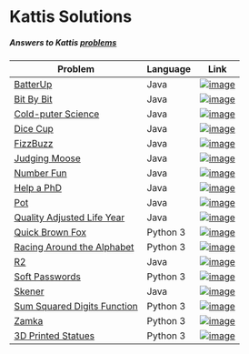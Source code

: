 # Kattis Solutions
##### Answers to Kattis [problems](https://open.kattis.com/problems) 

| Problem | Language | Link |
| --- | --- | --- |
| [BatterUp](week4/BatterUp.java) | Java | [![image](https://user-images.githubusercontent.com/85297147/135723995-68c18a6c-d9db-444a-a9fb-b0867f7b099c.png)](https://open.kattis.com/problems/batterup)
| [Bit By Bit](week4/BitBit.java) | Java | [![image](https://user-images.githubusercontent.com/85297147/135723995-68c18a6c-d9db-444a-a9fb-b0867f7b099c.png)](https://open.kattis.com/problems/bitbybit)
| [Cold-puter Science](week5/Cold.java) | Java | [![image](https://user-images.githubusercontent.com/85297147/135723995-68c18a6c-d9db-444a-a9fb-b0867f7b099c.png)](https://open.kattis.com/problems/cold)
| [Dice Cup](week4/DiceCup.java) | Java | [![image](https://user-images.githubusercontent.com/85297147/135723995-68c18a6c-d9db-444a-a9fb-b0867f7b099c.png)](https://open.kattis.com/problems/dicecup)
| [FizzBuzz](https://github.com/isabellaattisano/programming-team/blob/d1ac067620c7ad07e99b484c207004b1deda8219/week%201/fizzBuzz.java) | Java | [![image](https://user-images.githubusercontent.com/85297147/135723995-68c18a6c-d9db-444a-a9fb-b0867f7b099c.png)](https://open.kattis.com/problems/fizzbuzz)
| [Judging Moose](week6/Moose.java) | Java| [![image](https://user-images.githubusercontent.com/85297147/135723995-68c18a6c-d9db-444a-a9fb-b0867f7b099c.png)](https://open.kattis.com/problems/judgingmoose)
| [Number Fun](week3/NumberFun.java) | Java| [![image](https://user-images.githubusercontent.com/85297147/135723995-68c18a6c-d9db-444a-a9fb-b0867f7b099c.png)](https://open.kattis.com/problems/numberfun)
| [Help a PhD](week5/PhD.java) | Java | [![image](https://user-images.githubusercontent.com/85297147/135723995-68c18a6c-d9db-444a-a9fb-b0867f7b099c.png)](https://open.kattis.com/problems/helpaphd)
| [Pot](week4/Pot.java) | Java | [![image](https://user-images.githubusercontent.com/85297147/135723995-68c18a6c-d9db-444a-a9fb-b0867f7b099c.png)](https://open.kattis.com/problems/pot)
| [Quality Adjusted Life Year](https://github.com/isabellaattisano/programming-team/blob/main/week%201/QALY.java)| Java | [![image](https://user-images.githubusercontent.com/85297147/135723995-68c18a6c-d9db-444a-a9fb-b0867f7b099c.png)](https://open.kattis.com/problems/qaly)
| [Quick Brown Fox](week5/Quick_Brown_Fox.py) | Python 3 | [![image](https://user-images.githubusercontent.com/85297147/135723995-68c18a6c-d9db-444a-a9fb-b0867f7b099c.png)](https://open.kattis.com/problems/quickbrownfox)
| [Racing Around the Alphabet](https://github.com/isabellaattisano/programming-team/blob/main/week%201/Racing_Around.py) | Python 3 | [![image](https://user-images.githubusercontent.com/85297147/135723995-68c18a6c-d9db-444a-a9fb-b0867f7b099c.png)](https://open.kattis.com/problems/racingalphabet)
| [R2](week2/R2.java) | Java | [![image](https://user-images.githubusercontent.com/85297147/135723995-68c18a6c-d9db-444a-a9fb-b0867f7b099c.png)](https://open.kattis.com/problems/r2)
| [Soft Passwords](week2/soft_passwords.py) | Python 3 | [![image](https://user-images.githubusercontent.com/85297147/135723995-68c18a6c-d9db-444a-a9fb-b0867f7b099c.png)](https://open.kattis.com/problems/softpasswords)
| [Skener](week6/Skener.java) | Java | [![image](https://user-images.githubusercontent.com/85297147/135723995-68c18a6c-d9db-444a-a9fb-b0867f7b099c.png)](https://open.kattis.com/problems/skener)
| [Sum Squared Digits Function](ssdf.py) | Python 3 | [![image](https://user-images.githubusercontent.com/85297147/135723995-68c18a6c-d9db-444a-a9fb-b0867f7b099c.png)](https://open.kattis.com/problems/sumsquareddigits)
| [Zamka](week2/zamka.py) | Python 3 | [![image](https://user-images.githubusercontent.com/85297147/135723995-68c18a6c-d9db-444a-a9fb-b0867f7b099c.png)](https://open.kattis.com/problems/zamka)
| [3D Printed Statues](week3/3D_printed_statues.py) | Python 3 | [![image](https://user-images.githubusercontent.com/85297147/135723995-68c18a6c-d9db-444a-a9fb-b0867f7b099c.png)](https://open.kattis.com/problems/3dprinter)
